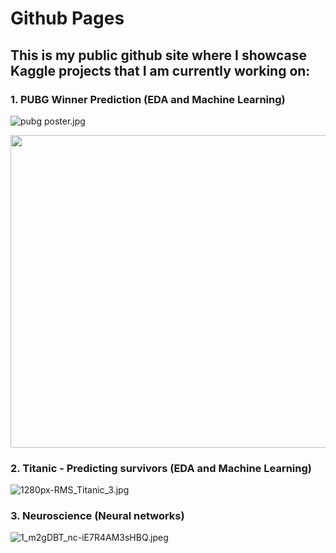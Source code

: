 # Github Pages

## This is my public github site where I showcase Kaggle projects that I am currently working on:
### 1. PUBG Winner Prediction (EDA and Machine Learning)

![pubg poster.jpg](https://www.windowscentral.com/sites/wpcentral.com/files/styles/xlarge/public/field/image/2018/01/pubg%20poster.jpg?itok=fCydk_kg)

<img src="https://www.windowscentral.com/sites/wpcentral.com/files/styles/xlarge/public/field/image/2018/01/pubg%20poster.jpg" width="1000" height="500">

### 2. Titanic - Predicting survivors (EDA and Machine Learning)
![1280px-RMS_Titanic_3.jpg](https://upload.wikimedia.org/wikipedia/commons/thumb/f/fd/RMS_Titanic_3.jpg/1280px-RMS_Titanic_3.jpg)

### 3. Neuroscience (Neural networks)
![1_m2gDBT_nc-iE7R4AM3sHBQ.jpeg](https://cdn-images-1.medium.com/max/2000/1*m2gDBT_nc-iE7R4AM3sHBQ.jpeg)
